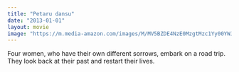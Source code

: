 ```yaml
---
title: "Petaru dansu"
date: "2013-01-01"
layout: movie
image: "https://m.media-amazon.com/images/M/MV5BZDE4NzE0MzgtMzc1Yy00YWJmLWE4MzctZDk2ZTYxZWQyOWM1XkEyXkFqcGdeQXVyMjI2MDQxODA@._V1_SX300.jpg"
---
```


Four women, who have their own different sorrows, embark on a road trip. They look back at their past and restart their lives.
